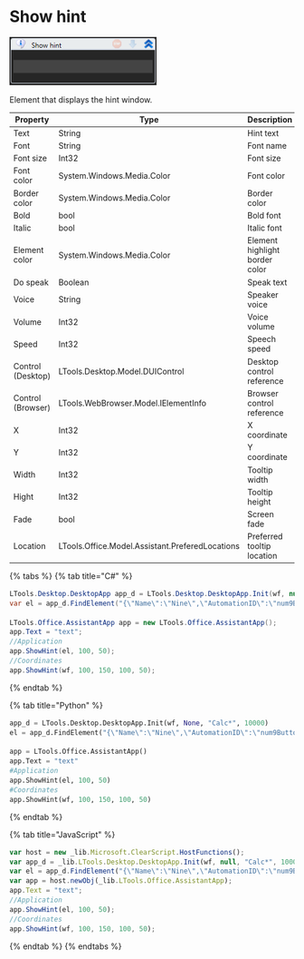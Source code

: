 # Show hint

![](<../../../.gitbook/assets/image (231).png>)

Element that displays the hint window.

| Property               | Type                                            | Description                     |
| ---------------------- | ----------------------------------------------- | ------------------------------- |
| Text                   | String                                          | Hint text                       |
| Font                   | String                                          | Font name                       |
| Font size              | Int32                                           | Font size                       |
| Font color             | System.Windows.Media.Color                      | Font color                      |
| Border color           | System.Windows.Media.Color                      | Border color                    |
| Bold                   | bool                                            | Bold font                       |
| Italic                 | bool                                            | Italic font                     |
| Element color          | System.Windows.Media.Color                      | Element highlight border color  |
| Do speak               | Boolean                                         | Speak text                      |
| Voice                  | String                                          | Speaker voice                   |
| Volume                 | Int32                                           | Voice volume                    |
| Speed                  | Int32                                           | Speech speed                    |
| Control (Desktop)      | LTools.Desktop.Model.DUIControl                 | Desktop control reference       |
| Control (Browser)      | LTools.WebBrowser.Model.IElementInfo            | Browser control reference       |
| X                      | Int32                                           | X coordinate                    |
| Y                      | Int32                                           | Y coordinate                    |
| Width                  | Int32                                           | Tooltip width                   |
| Hight                  | Int32                                           | Tooltip height                  |
| Fade                   | bool                                            | Screen fade                     |
| Location               | LTools.Office.Model.Assistant.PreferedLocations | Preferred tooltip location      |

{% tabs %}
{% tab title="C#" %}
```csharp
LTools.Desktop.DesktopApp app_d = LTools.Desktop.DesktopApp.Init(wf, null, "Calc*", 10000);
var el = app_d.FindElement("{\"Name\":\"Nine\",\"AutomationID\":\"num9Button\",\"AUIProperties\":[],\"TextSearchMode\":0,\"IsRoot\":false,\"IsQuickSearch\":false}", 10000);

LTools.Office.AssistantApp app = new LTools.Office.AssistantApp();
app.Text = "text";
//Application
app.ShowHint(el, 100, 50);
//Coordinates
app.ShowHint(wf, 100, 150, 100, 50);
```
{% endtab %}

{% tab title="Python" %}
```python
app_d = LTools.Desktop.DesktopApp.Init(wf, None, "Calc*", 10000)
el = app_d.FindElement("{\"Name\":\"Nine\",\"AutomationID\":\"num9Button\",\"AUIProperties\":[],\"TextSearchMode\":0,\"IsRoot\":false,\"IsQuickSearch\":false}", 10000)

app = LTools.Office.AssistantApp()
app.Text = "text"
#Application
app.ShowHint(el, 100, 50)
#Coordinates
app.ShowHint(wf, 100, 150, 100, 50)
```
{% endtab %}

{% tab title="JavaScript" %}
```javascript
var host = new _lib.Microsoft.ClearScript.HostFunctions();
var app_d = _lib.LTools.Desktop.DesktopApp.Init(wf, null, "Calc*", 10000);
var el = app_d.FindElement("{\"Name\":\"Nine\",\"AutomationID\":\"num9Button\",\"AUIProperties\":[],\"TextSearchMode\":0,\"IsRoot\":false,\"IsQuickSearch\":false}", 10000);
var app = host.newObj(_lib.LTools.Office.AssistantApp);
app.Text = "text";
//Application
app.ShowHint(el, 100, 50);
//Coordinates
app.ShowHint(wf, 100, 150, 100, 50);
```
{% endtab %}
{% endtabs %}

